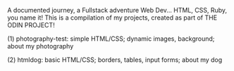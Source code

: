 A documented journey, a Fullstack adventure Web Dev... HTML, CSS, Ruby, you name it!
This is a compilation of my projects, created as part of THE ODIN PROJECT!


(1) photography-test: simple HTML/CSS; dynamic images, background; about my photography

(2) htmldog: basic HTML/CSS; borders, tables, input forms; about my dog